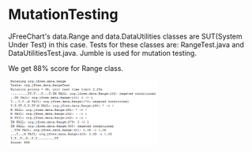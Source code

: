 # MutationTesting

JFreeChart's data.Range and data.DataUtilities classes are SUT(System Under Test) in this case.
Tests for these classes are: RangeTest.java and DataUtilitiesTest.java. Jumble is used for mutation testing.


We get 88% score for Range class.
 

<img src="https://github.com/tugba2/MutationTesting/blob/master/resources/range_output.png" width="60%" height="60%">



